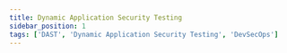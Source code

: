 ```yaml
---
title: Dynamic Application Security Testing
sidebar_position: 1
tags: ['DAST', 'Dynamic Application Security Testing', 'DevSecOps']
---
```


